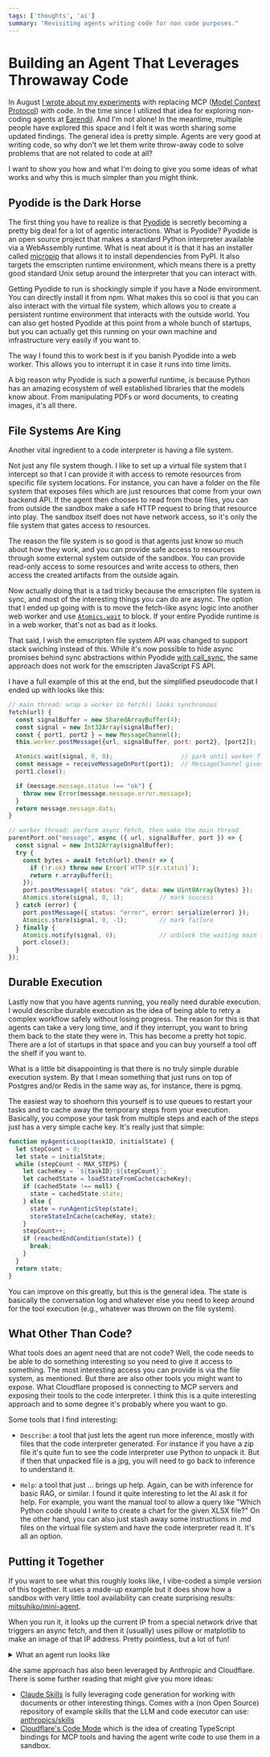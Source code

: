 ```yaml
---
tags: ['thoughts', 'ai']
summary: "Revisiting agents writing code for non code purposes."
---
```


# Building an Agent That Leverages Throwaway Code

In August [I wrote about my experiments](/2025/8/18/code-mcps/) with replacing
MCP ([Model Context
Protocol](https://en.wikipedia.org/wiki/Model_Context_Protocol)) with code.  In
the time since I utilized that idea for exploring non-coding agents at
[Earendil](https://earendil.com).  And I'm not alone!  In the meantime,
multiple people have explored this space and I felt it was worth sharing some
updated findings.  The general idea is pretty simple.  Agents are very good at
writing code, so why don't we let them write throw-away code to solve problems
that are not related to code at all?

I want to show you how and what I'm doing to give you some ideas of what works
and why this is much simpler than you might think.

## Pyodide is the Dark Horse

The first thing you have to realize is that [Pyodide](https://pyodide.org/) is
secretly becoming a pretty big deal for a lot of agentic interactions.  What is
Pyodide?  Pyodide is an open source project that makes a standard Python
interpreter available via a WebAssembly runtime.  What is neat about it is that
it has an installer called [micropip](https://github.com/pyodide/micropip) that
allows it to install dependencies from PyPI.  It also targets the emscripten
runtime environment, which means there is a pretty good standard Unix setup
around the interpreter that you can interact with.

Getting Pyodide to run is shockingly simple if you have a Node environment.
You can directly install it from npm.  What makes this so cool is that you can
also interact with the virtual file system, which allows you to create a
persistent runtime environment that interacts with the outside world.  You can
also get hosted Pyodide at this point from a whole bunch of startups, but you
can actually get this running on your own machine and infrastructure very
easily if you want to.

The way I found this to work best is if you banish Pyodide into a web worker.
This allows you to interrupt it in case it runs into time limits.

A big reason why Pyodide is such a powerful runtime, is because Python has an
amazing ecosystem of well established libraries that the models know about.
From manipulating PDFs or word documents, to creating images, it's all there.

## File Systems Are King

Another vital ingredient to a code interpreter is having a file system.

Not just any file system though.  I like to set up a virtual file system that I
intercept so that I can provide it with access to remote resources from
specific file system locations.  For instance, you can have a folder on the
file system that exposes files which are just resources that come from your own
backend API.  If the agent then chooses to read from those files, you can from
outside the sandbox make a safe HTTP request to bring that resource into play.
The sandbox itself does not have network access, so it's only the file system
that gates access to resources.

The reason the file system is so good is that agents just know so much about
how they work, and you can provide safe access to resources through some
external system outside of the sandbox.  You can provide read-only access to
some resources and write access to others, then access the created artifacts
from the outside again.

Now actually doing that is a tad tricky because the emscripten file system is
sync, and most of the interesting things you can do are async.  The option that
I ended up going with is to move the fetch-like async logic into another web
worker and use
[`Atomics.wait`](https://developer.mozilla.org/en-US/docs/Web/JavaScript/Reference/Global_Objects/Atomics/wait)
to block.  If your entire Pyodide runtime is in a web worker, that's not as bad
as it looks.

That said, I wish the emscripten file system API was changed to support stack
swiching instead of this.  While it's now possible to hide async promises
behind sync abstractions within Pyodide [with
call_sync](https://pyodide.org/en/stable/usage/api/python-api/ffi.html#pyodide.ffi.run_sync),
the same approach does not work for the emscripten JavaScript FS API.

I have a full example of this at the end, but the simplified pseudocode that I
ended up with looks like this:

```javascript
// main thread: wrap a worker so fetch() looks synchronous
fetch(url) {
  const signalBuffer = new SharedArrayBuffer(4);
  const signal = new Int32Array(signalBuffer);
  const { port1, port2 } = new MessageChannel();
  this.worker.postMessage({url, signalBuffer, port: port2}, [port2]);

  Atomics.wait(signal, 0, 0);                   // park until worker flips the signal
  const message = receiveMessageOnPort(port1);  // MessageChannel gives the payload
  port1.close();

  if (message.message.status !== "ok") {
    throw new Error(message.message.error.message);
  }
  return message.message.data;
}

// worker thread: perform async fetch, then wake the main thread
parentPort.on("message", async ({ url, signalBuffer, port }) => {
  const signal = new Int32Array(signalBuffer);
  try {
    const bytes = await fetch(url).then(r => {
      if (!r.ok) throw new Error(`HTTP ${r.status}`);
      return r.arrayBuffer();
    });
    port.postMessage({ status: "ok", data: new Uint8Array(bytes) });
    Atomics.store(signal, 0, 1);          // mark success
  } catch (error) {
    port.postMessage({ status: "error", error: serialize(error) });
    Atomics.store(signal, 0, -1);         // mark failure
  } finally {
    Atomics.notify(signal, 0);            // unblock the waiting main thread
    port.close();
  }
});
```

## Durable Execution

Lastly now that you have agents running, you really need durable execution.  I
would describe durable execution as the idea of being able to retry a complex
workflow safely without losing progress.  The reason for this is that agents
can take a very long time, and if they interrupt, you want to bring them back
to the state they were in.  This has become a pretty hot topic.  There are a
lot of startups in that space and you can buy yourself a tool off the shelf if
you want to.

What is a little bit disappointing is that there is no truly simple durable
execution system.  By that I mean something that just runs on top of Postgres
and/or Redis in the same way as, for instance, there is pgmq.

The easiest way to shoehorn this yourself is to use queues to restart your
tasks and to cache away the temporary steps from your execution.  Basically,
you compose your task from multiple steps and each of the steps just has a very
simple cache key.  It's really just that simple:

```javascript
function myAgenticLoop(taskID, initialState) {
  let stepCount = 0;
  let state = initialState;
  while (stepCount < MAX_STEPS) {
    let cacheKey = `${taskID}:${stepCount}`;
    let cachedState = loadStateFromCache(cacheKey);
    if (cachedState !== null) {
      state = cachedState.state;
    } else {
      state = runAgenticStep(state);
      storeStateInCache(cacheKey, state);
    }
    stepCount++;
    if (reachedEndCondition(state)) {
      break;
    }
  }
  return state;
}
```

You can improve on this greatly, but this is the general idea.  The state is
basically the conversation log and whatever else you need to keep around for
the tool execution (e.g., whatever was thrown on the file system).

## What Other Than Code?

What tools does an agent need that are not code?  Well, the code needs to be
able to do something interesting so you need to give it access to something.
The most interesting access you can provide is via the file system, as
mentioned.  But there are also other tools you might want to expose.  What
Cloudflare proposed is connecting to MCP servers and exposing their tools to
the code interpreter.  I think this is a quite interesting approach and to some
degree it's probably where you want to go.

Some tools that I find interesting:

* `Describe`: a tool that just lets the agent run more inference, mostly with
  files that the code interpreter generated.  For instance if you have a zip
  file it's quite fun to see the code interpreter use Python to unpack it.
  But if then that unpacked file is a jpg, you will need to go back to
  inference to understand it.

* `Help`: a tool that just … brings up help.  Again, can be with inference for
  basic RAG, or similar.  I found it quite interesting to let the AI ask it
  for help.  For example, you want the manual tool to allow a query like "Which
  Python code should I write to create a chart for the given XLSX file?"  On the
  other hand, you can also just stash away some instructions in .md files on the
  virtual file system and have the code interpreter read it.  It's all an option.

## Putting it Together

If you want to see what this roughly looks like, I vibe-coded a simple version
of this together.  It uses a made-up example but it does show how a sandbox
with very little tool availability can create surprising results:
[mitsuhiko/mini-agent](https://github.com/mitsuhiko/mini-agent/tree/main).

When you run it, it looks up the current IP from a special network drive that
triggers an async fetch, and then it (usually) uses pillow or matplotlib to
make an image of that IP address.  Pretty pointless, but a lot of fun!

<details><summary>What an agent run looks like</summary>

```
Prompt: Figure out the current ip address and make me a picture of it.

Step 1:
Stop reason: tool_use
Tool call: execute_python {
  code: '\n' +
    '# Read the current IP address\n' +
    "with open('/network/current-ip', 'r') as f:\n" +
    '    ip_address = f.read().strip()\n' +
    '    \n' +
    'print(f"Current IP Address: {ip_address}")\n'
}
Tool result: {
  stdout: 'Current IP Address: 255.255.255.255',
  stderr: '',
  success: true
}
[Cache] Saved state to: agent-cache/task-0-step-1.json

Step 2:
Stop reason: tool_use
Tool call: execute_python {
  code: '\n' +
    'import matplotlib.pyplot as plt\n' +
    'import matplotlib.patches as patches\n' +
    'from matplotlib.patches import FancyBboxPatch\n' +
    'import numpy as np\n' +
    '\n' +
    '# Create figure and axis\n' +
    'fig, ax = plt.subplots(1, 1, figsize=(12, 8))\n' +
    'ax.set_xlim(0, 10)\n' +
    'ax.set_ylim(0, 10)\n' +
    "ax.axis('off')\n" +
    '\n' +
    '# Add background gradient\n' +
    'gradient = np.linspace(0, 1, 256).reshape(1, -1)\n' +
    'gradient = np.vstack([gradient] * 256)\n' +
    "ax.imshow(gradient, extent=[0, 10, 0, 10], aspect='auto', cmap='cool', alpha=0.3)\n" +
    '\n' +
    '# Title\n' +
    "ax.text(5, 9, 'Current IP Address', fontsize=28, weight='bold', \n" +
    "        ha='center', va='top', color='#1a1a1a')\n" +
    '\n' +
    '# IP Address Box\n' +
    'fancy_box = FancyBboxPatch((0.5, 4.5), 9, 2.5, \n' +
    '                           boxstyle="round,pad=0.2", \n' +
    "                           edgecolor='#2196F3', facecolor='#E3F2FD',\n" +
    '                           linewidth=3)\n' +
    'ax.add_patch(fancy_box)\n' +
    '\n' +
    '# IP Address Text\n' +
    "ax.text(5, 5.75, ip_address, fontsize=48, weight='bold', \n" +
    "        ha='center', va='center', color='#1976D2', family='monospace')\n" +
    '\n' +
    '# Decorative elements - network nodes\n' +
    'circle_positions = [(2, 2), (8, 2), (2, 8), (8, 8), (5, 1), (5, 9)]\n' +
    'for pos in circle_positions:\n' +
    "    circle = patches.Circle(pos, 0.3, color='#FF5722', alpha=0.7)\n" +
    '    ax.add_patch(circle)\n' +
    '\n' +
    '# Connection lines\n' +
    'for i in range(len(circle_positions)):\n' +
    '    for j in range(i+1, len(circle_positions)):\n' +
    '        x = [circle_positions[i][0], circle_positions[j][0]]\n' +
    '        y = [circle_positions[i][1], circle_positions[j][1]]\n' +
    "        ax.plot(x, y, color='#2196F3', alpha=0.2, linewidth=1)\n" +
    '\n' +
    '# Info text\n' +
    "ax.text(5, 3.8, '🌐 Your Network Location 🌐', fontsize=14, \n" +
    "        ha='center', va='top', color='#555', style='italic')\n" +
    '\n' +
    'plt.tight_layout()\n' +
    "plt.savefig('/output/ip_address.png', dpi=150, bbox_inches='tight', facecolor='white')\n" +
    'print("✅ Picture saved to /output/ip_address.png")\n' +
    'plt.close()\n' +
    '\n' +
    'print(f"\\n📍 Your IP Address: {ip_address}")\n'
}
Tool result: {
  stdout: 'Loading Pillow, contourpy, cycler, fonttools, kiwisolver, matplotlib, numpy, packaging, pyparsing, python-dateutil, pytz, sixLoaded Pillow, contourpy, cycler, fonttools, kiwisolver, matplotlib, numpy, packaging, pyparsing, python-dateutil, pytz, six',
  stderr: 'Traceback (most recent call last):\n' +
    '  File "/lib/python313.zip/_pyodide/_base.py", line 597, in eval_code_async\n' +
    '    await CodeRunner(\n' +
    '    ...<9 lines>...\n' +
    '    .run_async(globals, locals)\n' +
    '  File "/lib/python313.zip/_pyodide/_base.py", line 411, in run_async\n' +
    '    coroutine = eval(self.code, globals, locals)\n' +
    '  File "<exec>", line 8, in <module>\n' +
    '  File "/lib/python3.13/site-packages/matplotlib/pyplot.py", line 1613, in subplots\n' +
    '    fig = figure(**fig_kw)\n' +
    '  File "/lib/python3.13/site-packages/matplotlib/pyplot.py", line 934, in figure\n' +
    '    manager = new_figure_manager(\n' +
    '        num, figsize=figsize, dpi=dpi,\n' +
    '        facecolor=facecolor, edgecolor=edgecolor, frameon=frameon,\n' +
    '        FigureClass=FigureClass, **kwargs)\n' +
    '  File "/lib/python3.13/site-packages/matplotlib/pyplot.py", line 464, in new_figure_manager\n' +
    '    _warn_if_gui_out_of_main_thread()\n' +
    '    ~~~~~~~~~~~~~~~~~~~~~~~~~~~~~~~^^\n' +
    '  File "/lib/python3.13/site-packages/matplotlib/pyplot.py", line 441, in _warn_if_gui_out_of_main_thread\n' +
    '    canvas_class = cast(type[FigureCanvasBase], _get_backend_mod().FigureCanvas)\n' +
    '                                                ~~~~~~~~~~~~~~~~^^\n' +
    '  File "/lib/python3.13/site-packages/matplotlib/pyplot.py", line 280, in _get_backend_mod\n' +
    '    switch_backend(rcParams._get("backend"))  # type: ignore[attr-defined]\n' +
    '    ~~~~~~~~~~~~~~^^^^^^^^^^^^^^^^^^^^^^^^^^\n' +
    '  File "/lib/python3.13/site-packages/matplotlib/pyplot.py", line 342, in switch_backend\n' +
    '    module = importlib.import_module(cbook._backend_module_name(newbackend))\n' +
    '  File "/lib/python313.zip/importlib/__init__.py", line 88, in import_module\n' +
    '    return _bootstrap._gcd_import(name[level:], package, level)\n' +
    '           ~~~~~~~~~~~~~~~~~~~~~~^^^^^^^^^^^^^^^^^^^^^^^^^^^^^^\n' +
    '  File "<frozen importlib._bootstrap>", line 1387, in _gcd_import\n' +
    '  File "<frozen importlib._bootstrap>", line 1360, in _find_and_load\n' +
    '  File "<frozen importlib._bootstrap>", line 1331, in _find_and_load_unlocked\n' +
    '  File "<frozen importlib._bootstrap>", line 935, in _load_unlocked\n' +
    '  File "<frozen importlib._bootstrap_external>", line 1026, in exec_module\n' +
    '  File "<frozen importlib._bootstrap>", line 488, in _call_with_frames_removed\n' +
    '  File "/lib/python3.13/site-packages/matplotlib/backends/backend_webagg.py", line 23, in <module>\n' +
    '    from js import document\n' +
    "ImportError: cannot import name 'document' from 'js' (unknown location)\n",
  success: false
}
[Cache] Saved state to: agent-cache/task-0-step-2.json

Step 3:
Stop reason: tool_use
Tool call: execute_python {
  code: '\n' +
    'from PIL import Image, ImageDraw, ImageFont\n' +
    'import os\n' +
    '\n' +
    '# Read the current IP address\n' +
    "with open('/network/current-ip', 'r') as f:\n" +
    '    ip_address = f.read().strip()\n' +
    '\n' +
    '# Create a new image with a nice gradient-like background\n' +
    'width, height = 1200, 800\n' +
    "image = Image.new('RGB', (width, height), color='white')\n" +
    'draw = ImageDraw.Draw(image)\n' +
    '\n' +
    '# Draw background with gradient effect using rectangles\n' +
    'for i in range(height):\n' +
    '    ratio = i / height\n' +
    '    r = int(30 + (100 * ratio))\n' +
    '    g = int(100 + (150 * ratio))\n' +
    '    b = int(200 + (55 * ratio))\n' +
    '    draw.rectangle([(0, i), (width, i+1)], fill=(r, g, b))\n' +
    '\n' +
    '# Draw main box\n' +
    'box_margin = 100\n' +
    'box_top = 250\n' +
    'box_height = 300\n' +
    'draw.rectangle(\n' +
    '    [(box_margin, box_top), (width - box_margin, box_top + box_height)],\n' +
    '    fill=(240, 248, 255),\n' +
    '    outline=(33, 150, 243),\n' +
    '    width=5\n' +
    ')\n' +
    '\n' +
    '# Draw rounded corners effect\n' +
    'for i in range(20):\n' +
    '    draw.arc([(box_margin, box_top), (box_margin + 40, box_top + 40)], \n' +
    '             0, 90, fill=(33, 150, 243), width=5)\n' +
    '\n' +
    '# Add decorative network nodes\n' +
    'node_radius = 15\n' +
    'nodes = [(150, 150), (1050, 150), (150, 650), (1050, 650), (600, 100), (600, 700)]\n' +
    'for node in nodes:\n' +
    '    draw.ellipse(\n' +
    '        [(node[0] - node_radius, node[1] - node_radius),\n' +
    '         (node[0] + node_radius, node[1] + node_radius)],\n' +
    '        fill=(255, 87, 34),\n' +
    '        outline=(200, 50, 0),\n' +
    '        width=2\n' +
    '    )\n' +
    '\n' +
    '# Draw connection lines\n' +
    'for i, node1 in enumerate(nodes):\n' +
    '    for node2 in nodes[i+1:]:\n' +
    '        draw.line([node1, node2], fill=(33, 150, 243, 50), width=1)\n' +
    '\n' +
    '# Try to use a large default font\n' +
    'try:\n' +
    '    title_font = ImageFont.truetype("/usr/share/fonts/truetype/dejavu/DejaVuSans-Bold.ttf", 60)\n' +
    '    ip_font = ImageFont.truetype("/usr/share/fonts/truetype/dejavu/DejaVuMono-Bold.ttf", 90)\n' +
    '    subtitle_font = ImageFont.truetype("/usr/share/fonts/truetype/dejavu/DejaVuSans.ttf", 30)\n' +
    'except:\n' +
    '    title_font = ImageFont.load_default()\n' +
    '    ip_font = ImageFont.load_default()\n' +
    '    subtitle_font = ImageFont.load_default()\n' +
    '\n' +
    '# Draw title\n' +
    'draw.text((width // 2, 80), "Current IP Address", font=title_font, \n' +
    '          fill=(255, 255, 255), anchor="mm")\n' +
    '\n' +
    '# Draw IP address\n' +
    'draw.text((width // 2, box_top + box_height // 2), ip_address, font=ip_font, \n' +
    '          fill=(25, 118, 210), anchor="mm")\n' +
    '\n' +
    '# Draw subtitle\n' +
    'draw.text((width // 2, box_top + box_height + 50), "🌐 Your Network Location 🌐", \n' +
    '          font=subtitle_font, fill=(100, 100, 100), anchor="mm")\n' +
    '\n' +
    '# Save the image\n' +
    "output_path = '/output/ip_address.png'\n" +
    'image.save(output_path)\n' +
    'print(f"✅ Picture saved to {output_path}")\n' +
    'print(f"\\n📍 Your IP Address: {ip_address}")\n'
}
Tool result: {
  stdout: 'Pillow already loaded from default channelNo new packages to load✅ Picture saved to /output/ip_address.png📍 Your IP Address: 255.255.255.255',
  stderr: '',
  success: true
}
[Cache] Saved state to: agent-cache/task-0-step-3.json

Step 4:
Stop reason: end_turn

Final result: Perfect! 🎉 I've successfully:

1. **Found your IP address**: **255.255.255.255**
2. **Created a picture** showing your IP address with:
   - A nice gradient blue background
   - Your IP address prominently displayed in the center
   - Decorative network nodes and connection lines
   - Professional styling and formatting

The image has been saved to `/output/ip_address.png` and is ready for you to download!
[Cache] Saved state to: agent-cache/task-0-step-4.json

Total steps: 4

Making 1 file(s) available in ./output:
  ✓ ip_address.png
```

</details>

4he same approach has also been leveraged by Anthropic and Cloudflare.  There
is some further reading that might give you more ideas:

* [Claude Skills](https://www.anthropic.com/news/skills) is fully leveraging
  code generation for working with documents or other interesting things.  Comes
  with a (non Open Source) repository of example skills that the LLM and code
  executor can use: [anthropics/skills](https://github.com/anthropics/skills/tree/main/)
* [Cloudflare's Code Mode](https://blog.cloudflare.com/code-mode/) which is
  the idea of creating TypeScript bindings for MCP tools and having the agent
  write code to use them in a sandbox.
